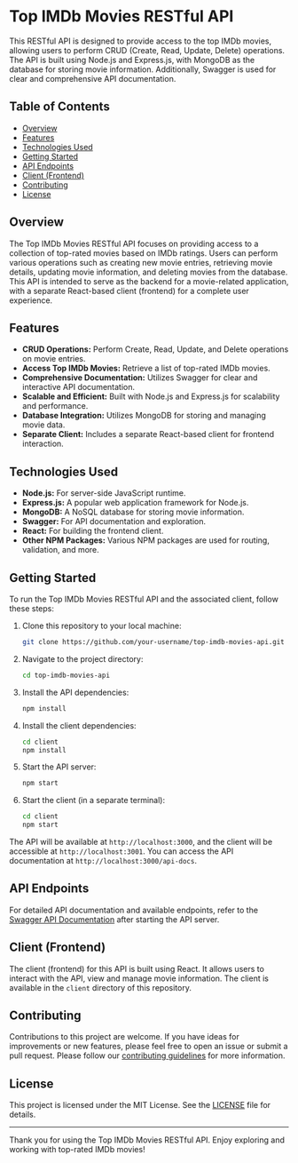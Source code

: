 # Top IMDb Movies RESTful API

This RESTful API is designed to provide access to the top IMDb movies, allowing users to perform CRUD (Create, Read, Update, Delete) operations. The API is built using Node.js and Express.js, with MongoDB as the database for storing movie information. Additionally, Swagger is used for clear and comprehensive API documentation.

## Table of Contents

- [Overview](#overview)
- [Features](#features)
- [Technologies Used](#technologies-used)
- [Getting Started](#getting-started)
- [API Endpoints](#api-endpoints)
- [Client (Frontend)](#client-frontend)
- [Contributing](#contributing)
- [License](#license)

## Overview

The Top IMDb Movies RESTful API focuses on providing access to a collection of top-rated movies based on IMDb ratings. Users can perform various operations such as creating new movie entries, retrieving movie details, updating movie information, and deleting movies from the database. This API is intended to serve as the backend for a movie-related application, with a separate React-based client (frontend) for a complete user experience.

## Features

- **CRUD Operations:** Perform Create, Read, Update, and Delete operations on movie entries.
- **Access Top IMDb Movies:** Retrieve a list of top-rated IMDb movies.
- **Comprehensive Documentation:** Utilizes Swagger for clear and interactive API documentation.
- **Scalable and Efficient:** Built with Node.js and Express.js for scalability and performance.
- **Database Integration:** Utilizes MongoDB for storing and managing movie data.
- **Separate Client:** Includes a separate React-based client for frontend interaction.

## Technologies Used

- **Node.js:** For server-side JavaScript runtime.
- **Express.js:** A popular web application framework for Node.js.
- **MongoDB:** A NoSQL database for storing movie information.
- **Swagger:** For API documentation and exploration.
- **React:** For building the frontend client.
- **Other NPM Packages:** Various NPM packages are used for routing, validation, and more.

## Getting Started

To run the Top IMDb Movies RESTful API and the associated client, follow these steps:

1. Clone this repository to your local machine:

   ```bash
   git clone https://github.com/your-username/top-imdb-movies-api.git
   ```

2. Navigate to the project directory:

   ```bash
   cd top-imdb-movies-api
   ```

3. Install the API dependencies:

   ```bash
   npm install
   ```

4. Install the client dependencies:

   ```bash
   cd client
   npm install
   ```

5. Start the API server:

   ```bash
   npm start
   ```

6. Start the client (in a separate terminal):

   ```bash
   cd client
   npm start
   ```

The API will be available at `http://localhost:3000`, and the client will be accessible at `http://localhost:3001`. You can access the API documentation at `http://localhost:3000/api-docs`.

## API Endpoints

For detailed API documentation and available endpoints, refer to the [Swagger API Documentation](http://localhost:3000/api-docs) after starting the API server.

## Client (Frontend)

The client (frontend) for this API is built using React. It allows users to interact with the API, view and manage movie information. The client is available in the `client` directory of this repository.

## Contributing

Contributions to this project are welcome. If you have ideas for improvements or new features, please feel free to open an issue or submit a pull request. Please follow our [contributing guidelines](CONTRIBUTING.md) for more information.

## License

This project is licensed under the MIT License. See the [LICENSE](LICENSE) file for details.

---

Thank you for using the Top IMDb Movies RESTful API. Enjoy exploring and working with top-rated IMDb movies!
 
 
